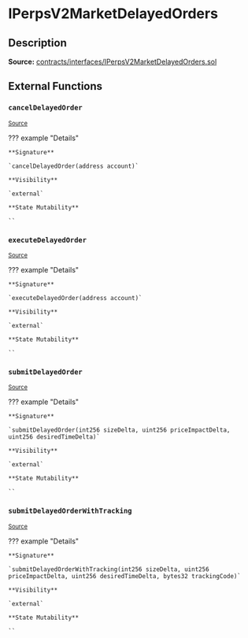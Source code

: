 # IPerpsV2MarketDelayedOrders

## Description

**Source:** [contracts/interfaces/IPerpsV2MarketDelayedOrders.sol](https://github.com/Synthetixio/synthetix/tree/v2.82.1/contracts/interfaces/IPerpsV2MarketDelayedOrders.sol)

## External Functions

### `cancelDelayedOrder`

<sub>[Source](https://github.com/Synthetixio/synthetix/tree/v2.82.1/contracts/interfaces/IPerpsV2MarketDelayedOrders.sol#L17)</sub>

??? example "Details"

    **Signature**

    `cancelDelayedOrder(address account)`

    **Visibility**

    `external`

    **State Mutability**

    ``

### `executeDelayedOrder`

<sub>[Source](https://github.com/Synthetixio/synthetix/tree/v2.82.1/contracts/interfaces/IPerpsV2MarketDelayedOrders.sol#L19)</sub>

??? example "Details"

    **Signature**

    `executeDelayedOrder(address account)`

    **Visibility**

    `external`

    **State Mutability**

    ``

### `submitDelayedOrder`

<sub>[Source](https://github.com/Synthetixio/synthetix/tree/v2.82.1/contracts/interfaces/IPerpsV2MarketDelayedOrders.sol#L4)</sub>

??? example "Details"

    **Signature**

    `submitDelayedOrder(int256 sizeDelta, uint256 priceImpactDelta, uint256 desiredTimeDelta)`

    **Visibility**

    `external`

    **State Mutability**

    ``

### `submitDelayedOrderWithTracking`

<sub>[Source](https://github.com/Synthetixio/synthetix/tree/v2.82.1/contracts/interfaces/IPerpsV2MarketDelayedOrders.sol#L10)</sub>

??? example "Details"

    **Signature**

    `submitDelayedOrderWithTracking(int256 sizeDelta, uint256 priceImpactDelta, uint256 desiredTimeDelta, bytes32 trackingCode)`

    **Visibility**

    `external`

    **State Mutability**

    ``
